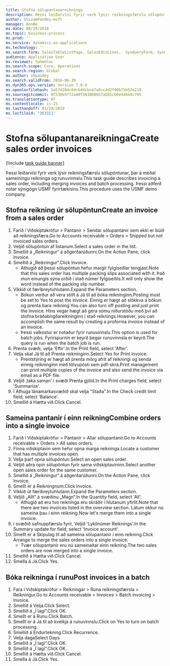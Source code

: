 ```yaml
---
title: Stofna sölupantanareikninga
description: Þessi leiðarvísi fyrir verk lýsir reikningsfærslu sölupöntunar, þar á meðal sameiningu reikninga og runuvinnslu.
author: ShivamPandey-msft
manager: AnnBe
ms.date: 08/29/2018
ms.topic: business-process
ms.prod: ''
ms.service: dynamics-ax-applications
ms.technology: ''
ms.search.form: SalesTableListPage, SalesEditLines,  SysQueryForm, SysRecurrence
audience: Application User
ms.reviewer: twheeloc
ms.search.scope: Core, Operations
ms.search.region: Global
ms.author: shpandey
ms.search.validFrom: 2016-06-30
ms.dyn365.ops.version: Version 7.0.0
ms.openlocfilehash: 5a57d204c0dcb44cbce7a0cc4d2f00b75b57e219
ms.sourcegitcommit: 0f530e5f72a40f383868957a6b5cb0e446e4c795
ms.translationtype: HT
ms.contentlocale: is-IS
ms.lasthandoff: 01/29/2019
ms.locfileid: "353311"
---
```

# <a name="create-sales-order-invoices"></a><span data-ttu-id="113f3-103">Stofna sölupantanareikninga</span><span class="sxs-lookup"><span data-stu-id="113f3-103">Create sales order invoices</span></span>

[!include [task guide banner](../../includes/task-guide-banner.md)]

<span data-ttu-id="113f3-104">Þessi leiðarvísi fyrir verk lýsir reikningsfærslu sölupöntunar, þar á meðal sameiningu reikninga og runuvinnslu.</span><span class="sxs-lookup"><span data-stu-id="113f3-104">This task guide describes invoicing a sales order, including merging invoices and batch processing.</span></span> <span data-ttu-id="113f3-105">Þessi aðferð notar sýnigögn USMF fyrirtækisins.</span><span class="sxs-lookup"><span data-stu-id="113f3-105">This procedure uses the USMF demo company.</span></span>


## <a name="create-an-invoice-from-a-sales-order"></a><span data-ttu-id="113f3-106">Stofna reikning úr sölupöntun</span><span class="sxs-lookup"><span data-stu-id="113f3-106">Create an invoice from a sales order</span></span>
1. <span data-ttu-id="113f3-107">Farið í Viðskiptakröfur > Pantanir > Sendar sölupantanir sem ekki er búið að reikningsfæra.</span><span class="sxs-lookup"><span data-stu-id="113f3-107">Go to Accounts receivable > Orders > Shipped but not invoiced sales orders.</span></span>
2. <span data-ttu-id="113f3-108">Veljið sölupöntun af listanum.</span><span class="sxs-lookup"><span data-stu-id="113f3-108">Select a sales order in the list.</span></span> 
3. <span data-ttu-id="113f3-109">Smellið á „Reikningur“ á aðgerðarúðunni.</span><span class="sxs-lookup"><span data-stu-id="113f3-109">On the Action Pane, click Invoice.</span></span>
4. <span data-ttu-id="113f3-110">Smellið á „Reikningur“.</span><span class="sxs-lookup"><span data-stu-id="113f3-110">Click Invoice.</span></span>
    * <span data-ttu-id="113f3-111">Athugið að þessi sölupöntun hefur margir fylgiseðlar tengjast.</span><span class="sxs-lookup"><span data-stu-id="113f3-111">Note that this sales order has multiple packing slips associated with it.</span></span> <span data-ttu-id="113f3-112">Það mun einungis sýna orðið <multiple> í stað númer fylgiseðils.</span><span class="sxs-lookup"><span data-stu-id="113f3-112">It will only show the word <multiple> instead of the packing slip number.</span></span>  
5. <span data-ttu-id="113f3-113">Víkkið út færibreytuhlutann.</span><span class="sxs-lookup"><span data-stu-id="113f3-113">Expand the Parameters section.</span></span>
    * <span data-ttu-id="113f3-114">Bókun verður að vera stillt á Já til að bóka reikninginn.</span><span class="sxs-lookup"><span data-stu-id="113f3-114">Posting must be set to Yes to post the invoice.</span></span> <span data-ttu-id="113f3-115">Einnig er hægt að slökkva á bókun og prenta bara reikning.</span><span class="sxs-lookup"><span data-stu-id="113f3-115">You can also turn off posting and just print the invoice.</span></span> <span data-ttu-id="113f3-116">Hins vegar hægt að gera sömu niðurstöðu með því að stofna bráðabirgðareikninginn í stað reiknings.</span><span class="sxs-lookup"><span data-stu-id="113f3-116">However, you can accomplish the same result by creating a proforma invoice instead of an invoice.</span></span>  
    * <span data-ttu-id="113f3-117">Þessi valkostur er notaður fyrir runuvinnslu.</span><span class="sxs-lookup"><span data-stu-id="113f3-117">This option is used for batch jobs.</span></span> <span data-ttu-id="113f3-118">Fyrirspurnin er keyrð þegar runuvinnsla er keyrð.</span><span class="sxs-lookup"><span data-stu-id="113f3-118">The query is run when the batch job is run.</span></span>    
6. <span data-ttu-id="113f3-119">Prenta svæði, velja 'Eftir'.</span><span class="sxs-lookup"><span data-stu-id="113f3-119">In the Print field, select 'After'.</span></span>
7. <span data-ttu-id="113f3-120">Velja skal Já til að Prenta reikninginn.</span><span class="sxs-lookup"><span data-stu-id="113f3-120">Select Yes for Print invoice.</span></span>
    * <span data-ttu-id="113f3-121">Prentstýring er hægt að prenta mörg afrit af reikningi og senda einnig reikninginn með tölvupósti sem pdf-skrá.</span><span class="sxs-lookup"><span data-stu-id="113f3-121">Print management can print  multiple copies of the invoice and also send the invoice via email as a PDF file.</span></span>  
8. <span data-ttu-id="113f3-122">Veljið ‚taka saman' í svæði Prenta gjöld.</span><span class="sxs-lookup"><span data-stu-id="113f3-122">In the Print charges field, select 'Summarize'.</span></span>
9. <span data-ttu-id="113f3-123">Í Athuga lánamarkasvæðið skal velja "Staða".</span><span class="sxs-lookup"><span data-stu-id="113f3-123">In the Check credit limit field, select 'Balance'.</span></span>
10. <span data-ttu-id="113f3-124">Smellið á Hætta við.</span><span class="sxs-lookup"><span data-stu-id="113f3-124">Click Cancel.</span></span>

## <a name="combine-orders-into-a-single-invoice"></a><span data-ttu-id="113f3-125">Sameina pantanir í einn reikning</span><span class="sxs-lookup"><span data-stu-id="113f3-125">Combine orders into a single invoice</span></span>
1. <span data-ttu-id="113f3-126">Farið í Viðskiptakröfur > Pantanir > Allar sölupantanir.</span><span class="sxs-lookup"><span data-stu-id="113f3-126">Go to Accounts receivable > Orders > All sales orders.</span></span>
2. <span data-ttu-id="113f3-127">Finna viðskiptavin sem hefur opna marga reikninga.</span><span class="sxs-lookup"><span data-stu-id="113f3-127">Locate a customer that has multiple invoices open.</span></span>
3. <span data-ttu-id="113f3-128">Velja þarf opna sölupöntun.</span><span class="sxs-lookup"><span data-stu-id="113f3-128">Select an open sales order.</span></span>
4. <span data-ttu-id="113f3-129">Veljið aðra opin sölupöntun fyrir sama viðskiptavininn.</span><span class="sxs-lookup"><span data-stu-id="113f3-129">Select another open sales order for the same customer.</span></span>
5. <span data-ttu-id="113f3-130">Smellið á „Reikningur“ á aðgerðarúðunni.</span><span class="sxs-lookup"><span data-stu-id="113f3-130">On the Action Pane, click Invoice.</span></span>
6. <span data-ttu-id="113f3-131">Smellt er á Reikningnum.</span><span class="sxs-lookup"><span data-stu-id="113f3-131">Click Invoice.</span></span>
7. <span data-ttu-id="113f3-132">Víkkið út færibreytuhlutann.</span><span class="sxs-lookup"><span data-stu-id="113f3-132">Expand the Parameters section.</span></span>
8. <span data-ttu-id="113f3-133">Veljið „Allt“ á svæðinu „Magn“.</span><span class="sxs-lookup"><span data-stu-id="113f3-133">In the Quantity field, select 'All'.</span></span>
    * <span data-ttu-id="113f3-134">Athugið að eru tvo reikninga eru skráðir í hlutanum yfirlit.</span><span class="sxs-lookup"><span data-stu-id="113f3-134">Note that there are two invoices listed in the overview section.</span></span> <span data-ttu-id="113f3-135">Látum okkur nú sameina þau í einn reikning.</span><span class="sxs-lookup"><span data-stu-id="113f3-135">Now let's merge them into a single invoice.</span></span>  
9. <span data-ttu-id="113f3-136">í svæðið safnuppfærslu fyrir, Veljið 'Lykilnúmer Reiknings'.</span><span class="sxs-lookup"><span data-stu-id="113f3-136">In the Summary update for field, select 'Invoice account'.</span></span>
10. <span data-ttu-id="113f3-137">Smellt er á Skipulag til að sameina sölupantanir í einn reikning.</span><span class="sxs-lookup"><span data-stu-id="113f3-137">Click Arrange to merge the sales orders into a single invoice.</span></span>
    * <span data-ttu-id="113f3-138">Tvær sölupantanir eru nú sameinaðar einn reikning.</span><span class="sxs-lookup"><span data-stu-id="113f3-138">The two sales orders are now merged into a single invoice.</span></span>   
11. <span data-ttu-id="113f3-139">Smellið á Hætta við.</span><span class="sxs-lookup"><span data-stu-id="113f3-139">Click Cancel.</span></span>
12. <span data-ttu-id="113f3-140">Smella á Já.</span><span class="sxs-lookup"><span data-stu-id="113f3-140">Click Yes.</span></span>

## <a name="post-invoices-in-a-batch"></a><span data-ttu-id="113f3-141">Bóka reikninga í runu</span><span class="sxs-lookup"><span data-stu-id="113f3-141">Post invoices in a batch</span></span>
1. <span data-ttu-id="113f3-142">Fara í Viðskiptakröfur > Reikningar > Runa reikningsfærsla > Reikningur.</span><span class="sxs-lookup"><span data-stu-id="113f3-142">Go to Accounts receivable > Invoices > Batch invoicing > Invoice.</span></span>
2. <span data-ttu-id="113f3-143">Smellið á Velja.</span><span class="sxs-lookup"><span data-stu-id="113f3-143">Click Select.</span></span>
3. <span data-ttu-id="113f3-144">Smellið á „Í lagi“.</span><span class="sxs-lookup"><span data-stu-id="113f3-144">Click OK.</span></span>
4. <span data-ttu-id="113f3-145">Smellt er á Runu.</span><span class="sxs-lookup"><span data-stu-id="113f3-145">Click Batch.</span></span>
5. <span data-ttu-id="113f3-146">Smellt er á Já til að kveikja á runuvinnslu.</span><span class="sxs-lookup"><span data-stu-id="113f3-146">Click on Yes to turn on batch processing.</span></span>
6. <span data-ttu-id="113f3-147">Smellið á Endurtekning.</span><span class="sxs-lookup"><span data-stu-id="113f3-147">Click Recurrence.</span></span>
7. <span data-ttu-id="113f3-148">Velja daga</span><span class="sxs-lookup"><span data-stu-id="113f3-148">Select Days</span></span>
8. <span data-ttu-id="113f3-149">Smellið á „Í lagi“.</span><span class="sxs-lookup"><span data-stu-id="113f3-149">Click OK.</span></span>
9. <span data-ttu-id="113f3-150">Smellið á „Í lagi“.</span><span class="sxs-lookup"><span data-stu-id="113f3-150">Click OK.</span></span>
10. <span data-ttu-id="113f3-151">Smellið á Hætta við.</span><span class="sxs-lookup"><span data-stu-id="113f3-151">Click Cancel.</span></span>
11. <span data-ttu-id="113f3-152">Smella á Já.</span><span class="sxs-lookup"><span data-stu-id="113f3-152">Click Yes.</span></span>

